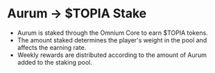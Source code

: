 # Aurum -> $TOPIA Stake

- Aurum is staked through the Omnium Core to earn $TOPIA tokens.
- The amount staked determines the player's weight in the pool and affects the earning rate.
- Weekly rewards are distributed according to the amount of Aurum added to the staking pool.
